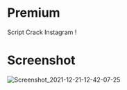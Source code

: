 # Premium

Script Crack Instagram !

# Screenshot
![Screenshot_2021-12-21-12-42-07-25](https://user-images.githubusercontent.com/65714340/147305954-2b50ae54-626a-4e98-89e5-42cd4503dd2a.png)

